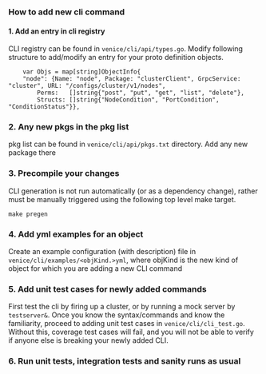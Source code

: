 
### How to add  new cli command

#### 1. Add an entry in cli registry
CLI registry can be found in `venice/cli/api/types.go`. Modify following structure to add/modify
an entry for your proto definition objects.
```
    var Objs = map[string]ObjectInfo{
	"node": {Name: "node", Package: "clusterClient", GrpcService: "cluster", URL: "/configs/cluster/v1/nodes",
		Perms:   []string{"post", "put", "get", "list", "delete"},
		Structs: []string{"NodeCondition", "PortCondition", "ConditionStatus"}},
```

### 2. Any new pkgs in the pkg list
pkg list can be found in `venice/cli/api/pkgs.txt` directory. Add any new package there

### 3. Precompile your changes
CLI generation is not run automatically (or as a dependency change), rather must be manually triggered
using the following top level make target.
```
make pregen
```

### 4. Add yml examples for an object
Create an example configuration (with description) file in `venice/cli/examples/<objKind.>yml`, where
objKind is the new kind of object for which you are adding a new CLI command

### 5. Add unit test cases for newly added commands
First test the cli by firing up a cluster, or by running a mock server by `testserver&`. Once you know
the syntax/commands and know the familiarity, proceed to adding unit test cases in
`venice/cli/cli_test.go`. Without this, coverage test cases will fail,
and you will not be able to verify if anyone else is breaking your newly added CLI.

### 6. Run unit tests, integration tests and sanity runs as usual

